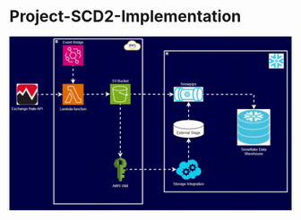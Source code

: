 # Project-SCD2-Implementation
![alt text](https://github.com/awaise-ahmed/Project-SCD2-Implementation/blob/main/SCD2_1.gif)
